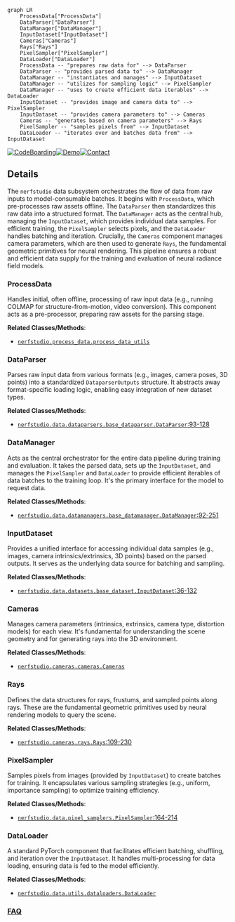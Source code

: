 ```mermaid
graph LR
    ProcessData["ProcessData"]
    DataParser["DataParser"]
    DataManager["DataManager"]
    InputDataset["InputDataset"]
    Cameras["Cameras"]
    Rays["Rays"]
    PixelSampler["PixelSampler"]
    DataLoader["DataLoader"]
    ProcessData -- "prepares raw data for" --> DataParser
    DataParser -- "provides parsed data to" --> DataManager
    DataManager -- "instantiates and manages" --> InputDataset
    DataManager -- "utilizes for sampling logic" --> PixelSampler
    DataManager -- "uses to create efficient data iterables" --> DataLoader
    InputDataset -- "provides image and camera data to" --> PixelSampler
    InputDataset -- "provides camera parameters to" --> Cameras
    Cameras -- "generates based on camera parameters" --> Rays
    PixelSampler -- "samples pixels from" --> InputDataset
    DataLoader -- "iterates over and batches data from" --> InputDataset
```

[![CodeBoarding](https://img.shields.io/badge/Generated%20by-CodeBoarding-9cf?style=flat-square)](https://github.com/CodeBoarding/GeneratedOnBoardings)[![Demo](https://img.shields.io/badge/Try%20our-Demo-blue?style=flat-square)](https://www.codeboarding.org/demo)[![Contact](https://img.shields.io/badge/Contact%20us%20-%20contact@codeboarding.org-lightgrey?style=flat-square)](mailto:contact@codeboarding.org)

## Details

The `nerfstudio` data subsystem orchestrates the flow of data from raw inputs to model-consumable batches. It begins with `ProcessData`, which pre-processes raw assets offline. The `DataParser` then standardizes this raw data into a structured format. The `DataManager` acts as the central hub, managing the `InputDataset`, which provides individual data samples. For efficient training, the `PixelSampler` selects pixels, and the `DataLoader` handles batching and iteration. Crucially, the `Cameras` component manages camera parameters, which are then used to generate `Rays`, the fundamental geometric primitives for neural rendering. This pipeline ensures a robust and efficient data supply for the training and evaluation of neural radiance field models.

### ProcessData
Handles initial, often offline, processing of raw input data (e.g., running COLMAP for structure-from-motion, video conversion). This component acts as a pre-processor, preparing raw assets for the parsing stage.


**Related Classes/Methods**:

- <a href="https://github.com/autonomousvision/sdfstudio/blob/master/nerfstudio/process_data/process_data_utils.py" target="_blank" rel="noopener noreferrer">`nerfstudio.process_data.process_data_utils`</a>


### DataParser
Parses raw input data from various formats (e.g., images, camera poses, 3D points) into a standardized `DataparserOutputs` structure. It abstracts away format-specific loading logic, enabling easy integration of new dataset types.


**Related Classes/Methods**:

- <a href="https://github.com/autonomousvision/sdfstudio/blob/master/nerfstudio/data/dataparsers/base_dataparser.py#L93-L128" target="_blank" rel="noopener noreferrer">`nerfstudio.data.dataparsers.base_dataparser.DataParser`:93-128</a>


### DataManager
Acts as the central orchestrator for the entire data pipeline during training and evaluation. It takes the parsed data, sets up the `InputDataset`, and manages the `PixelSampler` and `DataLoader` to provide efficient iterables of data batches to the training loop. It's the primary interface for the model to request data.


**Related Classes/Methods**:

- <a href="https://github.com/autonomousvision/sdfstudio/blob/master/nerfstudio/data/datamanagers/base_datamanager.py#L92-L251" target="_blank" rel="noopener noreferrer">`nerfstudio.data.datamanagers.base_datamanager.DataManager`:92-251</a>


### InputDataset
Provides a unified interface for accessing individual data samples (e.g., images, camera intrinsics/extrinsics, 3D points) based on the parsed outputs. It serves as the underlying data source for batching and sampling.


**Related Classes/Methods**:

- <a href="https://github.com/autonomousvision/sdfstudio/blob/master/nerfstudio/data/datasets/base_dataset.py#L36-L132" target="_blank" rel="noopener noreferrer">`nerfstudio.data.datasets.base_dataset.InputDataset`:36-132</a>


### Cameras
Manages camera parameters (intrinsics, extrinsics, camera type, distortion models) for each view. It's fundamental for understanding the scene geometry and for generating rays into the 3D environment.


**Related Classes/Methods**:

- <a href="https://github.com/autonomousvision/sdfstudio/blob/master/nerfstudio/cameras/cameras.py" target="_blank" rel="noopener noreferrer">`nerfstudio.cameras.cameras.Cameras`</a>


### Rays
Defines the data structures for rays, frustums, and sampled points along rays. These are the fundamental geometric primitives used by neural rendering models to query the scene.


**Related Classes/Methods**:

- <a href="https://github.com/autonomousvision/sdfstudio/blob/master/nerfstudio/cameras/rays.py#L109-L230" target="_blank" rel="noopener noreferrer">`nerfstudio.cameras.rays.Rays`:109-230</a>


### PixelSampler
Samples pixels from images (provided by `InputDataset`) to create batches for training. It encapsulates various sampling strategies (e.g., uniform, importance sampling) to optimize training efficiency.


**Related Classes/Methods**:

- <a href="https://github.com/autonomousvision/sdfstudio/blob/master/nerfstudio/data/pixel_samplers.py#L164-L214" target="_blank" rel="noopener noreferrer">`nerfstudio.data.pixel_samplers.PixelSampler`:164-214</a>


### DataLoader
A standard PyTorch component that facilitates efficient batching, shuffling, and iteration over the `InputDataset`. It handles multi-processing for data loading, ensuring data is fed to the model efficiently.


**Related Classes/Methods**:

- <a href="https://github.com/autonomousvision/sdfstudio/blob/master/nerfstudio/data/utils/dataloaders.py" target="_blank" rel="noopener noreferrer">`nerfstudio.data.utils.dataloaders.DataLoader`</a>




### [FAQ](https://github.com/CodeBoarding/GeneratedOnBoardings/tree/main?tab=readme-ov-file#faq)